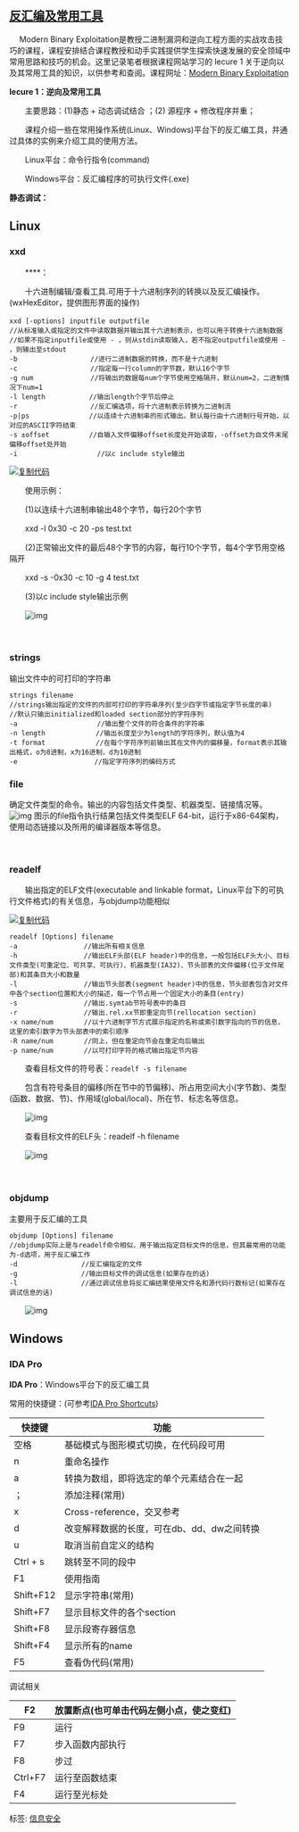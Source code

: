 ## [反汇编及常用工具](https://www.cnblogs.com/yhjoker/p/7668126.html)

　   Modern Binary Exploitation是教授二进制漏洞和逆向工程方面的实战攻击技巧的课程，课程安排结合课程教授和动手实践提供学生探索快速发展的安全领域中常用思路和技巧的机会。这里记录笔者根据课程网站学习的 lecure 1 关于逆向以及其常用工具的知识，以供参考和查阅。课程网址：[Modern Binary Exploitation](http://security.cs.rpi.edu/courses/binexp-spring2015/)

 

**lecure 1：逆向及常用工具**

　　主要思路：(1)静态 + 动态调试结合 ；(2) 源程序 + 修改程序并重；

　　课程介绍一些在常用操作系统(Linux、Windows)平台下的反汇编工具，并通过具体的实例来介绍工具的使用方法。

　　Linux平台：命令行指令(command)

　　Windows平台：反汇编程序的可执行文件(.exe)


**静态调试：**

## Linux
### xxd
　　****：

　　十六进制编辑/查看工具.可用于十六进制序列的转换以及反汇编操作。(wxHexEditor，提供图形界面的操作)　

```
xxd [-options] inputfile outputfile　　　　
//从标准输入或指定的文件中读取数据并输出其十六进制表示，也可以用于转换十六进制数据
//如果不指定inputfile或使用 - ，则从stdin读取输入，若不指定outputfile或使用 - ，则输出至stdout
-b　　　　　　　　　　　//进行二进制数据的转换，而不是十六进制
-c　　　　　　　　　　　//指定每一行column的字节数，默认16个字节
-g num　　 　　　　　　//将输出的数据每num个字节使用空格隔开，默认num=2，二进制情况下num=1
-l length 　　　　　　//输出length个字节后停止
-r　　　　　　　　　　　//反汇编选项，将十六进制表示转换为二进制流
-p|ps　　　　　　　　　//以连续十六进制串的形式输出。默认每行由十六进制行号开始，以对应的ASCII字符结束
-s ±offset　　　　　　//自输入文件偏移offset长度处开始读取，-offset为自文件末尾偏移offset处开始
-i　　　　　　　　　　　　//以c include style输出
```

[![复制代码](https://common.cnblogs.com/images/copycode.gif)](javascript:void(0);)

　　使用示例：

　　(1)以连续十六进制串输出48个字节，每行20个字节

　　xxd -l 0x30 -c 20 -ps test.txt

　　(2)正常输出文件的最后48个字节的内容，每行10个字节，每4个字节用空格隔开

　　xxd -s -0x30 -c 10 -g 4 test.txt

　　(3)以c include style输出示例

　　![img](https://images2017.cnblogs.com/blog/1204574/201710/1204574-20171011175811371-1395937680.png)

　　
### strings
输出文件中的可打印的字符串

```
strings filename
//strings输出指定的文件的内部可打印的字符串序列(至少四字节或指定字节长度的串)
//默认只输出initialized和loaded section部分的字符序列
-a　　　　　　　　　　　　//输出整个文件的符合条件的字符串
-n length　　　　　　　 //输出长度至少为length的字符序列，默认值为4
-t format　　　　　　　 //在每个字符序列前输出其在文件内的偏移量，format表示其输出格式，o为8进制，x为16进制，d为10进制
-e　　　　　　　　　　　 //指定字符序列的编码方式
```

 
### file

确定文件类型的命令。输出的内容包括文件类型、机器类型、链接情况等。
![img](https://images2017.cnblogs.com/blog/1204574/201710/1204574-20171012145000387-1813703731.png)
图示的file指令执行结果包括文件类型ELF 64-bit，运行于x86-64架构，使用动态链接以及所用的编译器版本等信息。

　　
### readelf

　　输出指定的ELF文件(executable and linkable format，Linux平台下的可执行文件格式)的有关信息，与objdump功能相似

[![复制代码](https://common.cnblogs.com/images/copycode.gif)](javascript:void(0);)

```
readelf [Options] filename
-a　　　　　　　　　　//输出所有相关信息
-h　　　　　　　　　　//输出ELF头部(ELF header)中的信息，一般包括ELF头大小、目标文件类型(可重定位、可共享、可执行)、机器类型(IA32)、节头部表的文件偏移(位于文件尾部)和其条目大小和数量
-l　　　　　　　　　　//输出节头部表(segment header)中的信息，节头部表包含对文件中各个section位置和大小的描述，每一个节占用一个固定大小的条目(entry)
-s　　　　　　　　　　//输出.symtab节符号表中的条目
-r　　　　　　　　　　//输出.rel.xx节即重定向节(rellocation section)
-x name/num　　　　 //以十六进制字节方式展示指定的名称或索引数字指向的节的信息，这里的索引数字为节头部表中的索引顺序
-R name/num　　　　 //同上，但在重定向节会在重定向后输出
-p name/num　　　　 //以可打印字符的格式输出指定节内容
```

 　　查看目标文件的符号表：`readelf -s filename`

　　包含有符号条目的偏移(所在节中的节偏移)、所占用空间大小(字节数)、类型(函数、数据、节)、作用域(global/local)、所在节、标志名等信息。

　　![img](https://images2017.cnblogs.com/blog/1204574/201710/1204574-20171012195922152-1824848290.png)

　　查看目标文件的ELF头：readelf -h filename

　　![img](https://images2017.cnblogs.com/blog/1204574/201710/1204574-20171012201240465-462959347.png)

　　
### objdump
主要用于反汇编的工具

```
objdump [Options] filename
//objdump实际上是与readelf命令相似，用于输出指定目标文件的信息，但其最常用的功能为-d选项，用于反汇编工作
-d                //反汇编指定的文件
-g　　　　　　　　　 //输出目标文件的调试信息(如果存在的话)
-l　　　　　　　　　 //通过调试信息将反汇编结果使用文件名和源代码行数标记(如果存在调试信息的话)
```

　　![img](https://images2017.cnblogs.com/blog/1204574/201710/1204574-20171012195737934-718436678.png)

## Windows

### IDA Pro
**IDA Pro**：Windows平台下的反汇编工具

常用的快捷键：(可参考[IDA Pro Shortcuts](https://www.hex-rays.com/products/ida/support/freefiles/IDA_Pro_Shortcuts.pdf))

| 快捷键    | 功能                                       |
| --------- | ------------------------------------------ |
| 空格      | 基础模式与图形模式切换，在代码段可用       |
| n         | 重命名操作                                 |
| a         | 转换为数组，即将选定的单个元素结合在一起   |
| ；        | 添加注释(常用)                             |
| x         | Cross-reference，交叉参考                  |
| d         | 改变解释数据的长度，可在db、dd、dw之间转换 |
| u         | 取消当前自定义的结构                       |
| Ctrl + s  | 跳转至不同的段中                           |
| F1        | 使用指南                                   |
| Shift+F12 | 显示字符串(常用)                           |
| Shift+F7  | 显示目标文件的各个section                  |
| Shift+F8  | 显示段寄存器信息                           |
| Shift+F4  | 显示所有的name                             |
| F5        | 查看伪代码(常用)                           |

调试相关

| F2      | 放置断点(也可单击代码左侧小点，使之变红) |
| ------- | ---------------------------------------- |
| F9      | 运行                                     |
| F7      | 步入函数内部执行                         |
| F8      | 步过                                     |
| Ctrl+F7 | 运行至函数结束                           |
| F4      | 运行至光标处                             |



标签: [信息安全](https://www.cnblogs.com/yhjoker/tag/信息安全/)